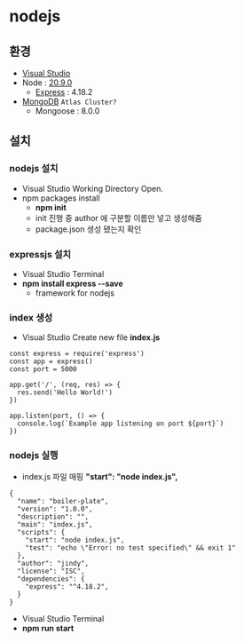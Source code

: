 # nodejs

## 환경
* [Visual Studio](https://code.visualstudio.com)
* Node : [20.9.0](https://nodejs.org/dist/v20.9.0/node-v20.9.0-x64.msi)
  * [Express](https://expressjs.com) : 4.18.2
* [MongoDB](https://www.mongodb.com/ko-kr) `Atlas Cluster?`
  * Mongoose : 8.0.0

## 설치
### nodejs 설치
* Visual Studio Working Directory Open.
* npm packages install
  * **npm init**
  * init 진행 중 author 에 구분할 이름만 넣고 생성해줌
  * package.json 생성 됐는지 확인

### expressjs 설치
* Visual Studio Terminal
* **npm install express --save**
  * framework for nodejs

### index 생성
* Visual Studio Create new file **index.js**
```
const express = require('express')
const app = express()
const port = 5000

app.get('/', (req, res) => {
  res.send('Hello World!')
})

app.listen(port, () => {
  console.log(`Example app listening on port ${port}`)
})
```

### nodejs 실행
* index.js 파일 매핑 **"start": "node index.js",**
```
{
  "name": "boiler-plate",
  "version": "1.0.0",
  "description": "",
  "main": "index.js",
  "scripts": {
    "start": "node index.js",
    "test": "echo \"Error: no test specified\" && exit 1"
  },
  "author": "jindy",
  "license": "ISC",
  "dependencies": {
    "express": "^4.18.2",
  }
}
```
* Visual Studio Terminal
* **npm run start**
